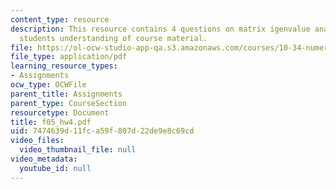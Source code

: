 ```yaml
---
content_type: resource
description: This resource contains 4 questions on matrix igenvalue analysis to test
  students understanding of course material.
file: https://ol-ocw-studio-app-qa.s3.amazonaws.com/courses/10-34-numerical-methods-applied-to-chemical-engineering-fall-2005/7474639d11fca59f807d22de9e8c69cd_f05_hw4.pdf
file_type: application/pdf
learning_resource_types:
- Assignments
ocw_type: OCWFile
parent_title: Assignments
parent_type: CourseSection
resourcetype: Document
title: f05_hw4.pdf
uid: 7474639d-11fc-a59f-807d-22de9e8c69cd
video_files:
  video_thumbnail_file: null
video_metadata:
  youtube_id: null
---
```

